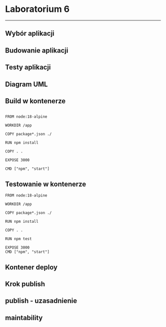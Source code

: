 # Laboratorium 6

---

## Wybór aplikacji

## Budowanie aplikacji

## Testy aplikacji

## Diagram UML

## Build w kontenerze

```

FROM node:18-alpine

WORKDIR /app

COPY package*.json ./

RUN npm install

COPY . .

EXPOSE 3000

CMD ["npm", "start"]

```

## Testowanie w kontenerze

```
FROM node:18-alpine

WORKDIR /app

COPY package*.json ./

RUN npm install

COPY . .

RUN npm test

EXPOSE 3000
CMD ["npm", "start"]

```

## Kontener deploy

## Krok publish

## publish - uzasadnienie

## maintability

